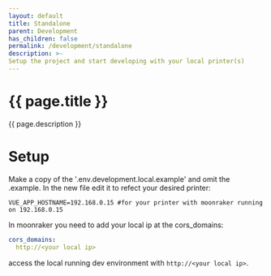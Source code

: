 ```yaml
---
layout: default
title: Standalone
parent: Development
has_children: false
permalink: /development/standalone
description: >-
Setup the project and start developing with your local printer(s)
---
```


# {{ page.title }}
{{ page.description }}

# Setup
Make a copy of the '.env.development.local.example' and omit the .example.
In the new file edit it to refect your desired printer:
```dotenv
VUE_APP_HOSTNAME=192.168.0.15 #for your printer with moonraker running on 192.168.0.15
```
In moonraker you need to add your local ip at the cors_domains:
```yaml
cors_domains:
  http://<your local ip>
```
access the local running dev environment with `http://<your local ip>`.
